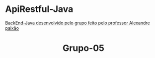 # ApiRestful-Java
<a href="https://github.com/aopaixao">BackEnd-Java desenvolvido pelo grupo feito pelo professor Alexandre paixão</a>
<h1 align="center">Grupo-05</h1>
